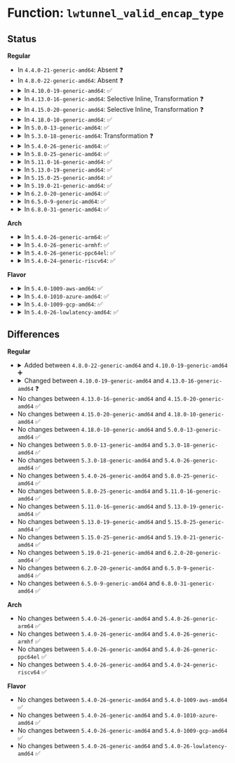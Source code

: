# Function: <code>lwtunnel_valid_encap_type</code>

## Status
<b>Regular</b>
<ul>
<li>
In <code>4.4.0-21-generic-amd64</code>: Absent ❓
</li>
<li>
In <code>4.8.0-22-generic-amd64</code>: Absent ❓
</li>
<li>
<details>
<summary>In <code>4.10.0-19-generic-amd64</code>: ✅</summary>

```c
int lwtunnel_valid_encap_type(u16 encap_type)
```

```json
{
  "name": "lwtunnel_valid_encap_type",
  "collision_type": "Unique Global",
  "inline_type": "No",
  "funcs": [
    {
      "addr": 18446744071587075520,
      "name": "lwtunnel_valid_encap_type",
      "external": true,
      "loc": "net/core/lwtunnel.c:129",
      "file": "net/core/lwtunnel.c",
      "inline": "seen, unknown",
      "caller_inline": [],
      "caller_func": [
        "net/core/lwtunnel.c:lwtunnel_valid_encap_type_attr",
        "net/ipv6/route.c:rtm_to_fib6_config"
      ]
    }
  ],
  "symbols": [
    {
      "addr": 18446744071587075520,
      "name": "lwtunnel_valid_encap_type",
      "section": ".text",
      "bind": "STB_GLOBAL",
      "size": 175
    }
  ]
}
```
</details>
</li>
<li>
<details>
<summary>In <code>4.13.0-16-generic-amd64</code>: Selective Inline, Transformation ❓</summary>

```c
int lwtunnel_valid_encap_type(u16 encap_type, struct netlink_ext_ack * extack)
```

```json
{
  "name": "lwtunnel_valid_encap_type",
  "collision_type": "Unique Global",
  "inline_type": "Selective",
  "funcs": [
    {
      "addr": 18446744071587203960,
      "name": "lwtunnel_valid_encap_type",
      "external": true,
      "loc": "net/core/lwtunnel.c:143",
      "file": "net/core/lwtunnel.c",
      "inline": "not declared, inlined",
      "caller_inline": [
        "net/core/lwtunnel.c:lwtunnel_valid_encap_type_attr"
      ],
      "caller_func": [
        "net/core/lwtunnel.c:lwtunnel_valid_encap_type_attr",
        "net/ipv4/fib_frontend.c:rtm_to_fib_config",
        "net/ipv6/route.c:rtm_to_fib6_config"
      ]
    }
  ],
  "symbols": [
    {
      "addr": 18446744071587203616,
      "name": "lwtunnel_valid_encap_type.part.5",
      "section": ".text",
      "bind": "STB_LOCAL",
      "size": 161
    },
    {
      "addr": 18446744071587203792,
      "name": "lwtunnel_valid_encap_type",
      "section": ".text",
      "bind": "STB_GLOBAL",
      "size": 48
    }
  ]
}
```
</details>
</li>
<li>
<details>
<summary>In <code>4.15.0-20-generic-amd64</code>: Selective Inline, Transformation ❓</summary>

```c
int lwtunnel_valid_encap_type(u16 encap_type, struct netlink_ext_ack * extack)
```

```json
{
  "name": "lwtunnel_valid_encap_type",
  "collision_type": "Unique Global",
  "inline_type": "Selective",
  "funcs": [
    {
      "addr": 18446744071587718232,
      "name": "lwtunnel_valid_encap_type",
      "external": true,
      "loc": "net/core/lwtunnel.c:145",
      "file": "net/core/lwtunnel.c",
      "inline": "not declared, inlined",
      "caller_inline": [
        "net/core/lwtunnel.c:lwtunnel_valid_encap_type_attr"
      ],
      "caller_func": [
        "net/core/lwtunnel.c:lwtunnel_valid_encap_type_attr",
        "net/ipv4/fib_frontend.c:rtm_to_fib_config",
        "net/ipv6/route.c:rtm_to_fib6_config"
      ]
    }
  ],
  "symbols": [
    {
      "addr": 18446744071587717888,
      "name": "lwtunnel_valid_encap_type.part.5",
      "section": ".text",
      "bind": "STB_LOCAL",
      "size": 176
    },
    {
      "addr": 18446744071587718064,
      "name": "lwtunnel_valid_encap_type",
      "section": ".text",
      "bind": "STB_GLOBAL",
      "size": 48
    }
  ]
}
```
</details>
</li>
<li>
<details>
<summary>In <code>4.18.0-10-generic-amd64</code>: ✅</summary>

```c
int lwtunnel_valid_encap_type(u16 encap_type, struct netlink_ext_ack * extack)
```

```json
{
  "name": "lwtunnel_valid_encap_type",
  "collision_type": "Unique Global",
  "inline_type": "No",
  "funcs": [
    {
      "addr": 18446744071588050992,
      "name": "lwtunnel_valid_encap_type",
      "external": true,
      "loc": "net/core/lwtunnel.c:145",
      "file": "net/core/lwtunnel.c",
      "inline": "seen, unknown",
      "caller_inline": [],
      "caller_func": [
        "net/ipv4/fib_frontend.c:rtm_to_fib_config",
        "net/ipv6/route.c:rtm_to_fib6_config"
      ]
    }
  ],
  "symbols": [
    {
      "addr": 18446744071588050992,
      "name": "lwtunnel_valid_encap_type",
      "section": ".text",
      "bind": "STB_GLOBAL",
      "size": 208
    }
  ]
}
```
</details>
</li>
<li>
<details>
<summary>In <code>5.0.0-13-generic-amd64</code>: ✅</summary>

```c
int lwtunnel_valid_encap_type(u16 encap_type, struct netlink_ext_ack * extack)
```

```json
{
  "name": "lwtunnel_valid_encap_type",
  "collision_type": "Unique Global",
  "inline_type": "No",
  "funcs": [
    {
      "addr": 18446744071588219248,
      "name": "lwtunnel_valid_encap_type",
      "external": true,
      "loc": "net/core/lwtunnel.c:145",
      "file": "net/core/lwtunnel.c",
      "inline": "seen, unknown",
      "caller_inline": [],
      "caller_func": [
        "net/ipv4/fib_frontend.c:rtm_to_fib_config",
        "net/ipv6/route.c:rtm_to_fib6_config"
      ]
    }
  ],
  "symbols": [
    {
      "addr": 18446744071588219248,
      "name": "lwtunnel_valid_encap_type",
      "section": ".text",
      "bind": "STB_GLOBAL",
      "size": 232
    }
  ]
}
```
</details>
</li>
<li>
<details>
<summary>In <code>5.3.0-18-generic-amd64</code>: Transformation ❓</summary>

```c
int lwtunnel_valid_encap_type(u16 encap_type, struct netlink_ext_ack * extack)
```

```json
{
  "name": "lwtunnel_valid_encap_type",
  "collision_type": "Unique Global",
  "inline_type": "No",
  "funcs": [
    {
      "addr": 0,
      "name": "lwtunnel_valid_encap_type",
      "external": true,
      "loc": "net/core/lwtunnel.c:140",
      "file": "net/core/lwtunnel.c",
      "inline": "seen, unknown",
      "caller_inline": [],
      "caller_func": [
        "net/core/lwtunnel.c:lwtunnel_valid_encap_type_attr",
        "net/ipv4/fib_frontend.c:rtm_to_fib_config",
        "net/ipv4/nexthop.c:rtm_to_nh_config",
        "net/ipv6/route.c:rtm_to_fib6_config"
      ]
    }
  ],
  "symbols": [
    {
      "addr": 18446744071588554812,
      "name": "lwtunnel_valid_encap_type.cold",
      "section": ".text",
      "bind": "STB_LOCAL",
      "size": 19
    },
    {
      "addr": 18446744071588553360,
      "name": "lwtunnel_valid_encap_type",
      "section": ".text",
      "bind": "STB_GLOBAL",
      "size": 251
    }
  ]
}
```
</details>
</li>
<li>
<details>
<summary>In <code>5.4.0-26-generic-amd64</code>: ✅</summary>

```c
int lwtunnel_valid_encap_type(u16 encap_type, struct netlink_ext_ack * extack)
```

```json
{
  "name": "lwtunnel_valid_encap_type",
  "collision_type": "Unique Global",
  "inline_type": "No",
  "funcs": [
    {
      "addr": 18446744071588770256,
      "name": "lwtunnel_valid_encap_type",
      "external": true,
      "loc": "net/core/lwtunnel.c:140",
      "file": "net/core/lwtunnel.c",
      "inline": "seen, unknown",
      "caller_inline": [],
      "caller_func": [
        "net/core/lwtunnel.c:lwtunnel_valid_encap_type_attr",
        "net/ipv4/fib_frontend.c:rtm_to_fib_config",
        "net/ipv4/nexthop.c:rtm_to_nh_config",
        "net/ipv6/route.c:rtm_to_fib6_config"
      ]
    }
  ],
  "symbols": [
    {
      "addr": 18446744071588770256,
      "name": "lwtunnel_valid_encap_type",
      "section": ".text",
      "bind": "STB_GLOBAL",
      "size": 237
    }
  ]
}
```
</details>
</li>
<li>
<details>
<summary>In <code>5.8.0-25-generic-amd64</code>: ✅</summary>

```c
int lwtunnel_valid_encap_type(u16 encap_type, struct netlink_ext_ack * extack)
```

```json
{
  "name": "lwtunnel_valid_encap_type",
  "collision_type": "Unique Global",
  "inline_type": "No",
  "funcs": [
    {
      "addr": 18446744071589642144,
      "name": "lwtunnel_valid_encap_type",
      "external": true,
      "loc": "net/core/lwtunnel.c:142",
      "file": "net/core/lwtunnel.c",
      "inline": "seen, unknown",
      "caller_inline": [],
      "caller_func": [
        "net/core/lwtunnel.c:lwtunnel_valid_encap_type_attr",
        "net/ipv4/fib_frontend.c:rtm_to_fib_config",
        "net/ipv4/nexthop.c:rtm_to_nh_config",
        "net/ipv6/route.c:rtm_to_fib6_config"
      ]
    }
  ],
  "symbols": [
    {
      "addr": 18446744071589642144,
      "name": "lwtunnel_valid_encap_type",
      "section": ".text",
      "bind": "STB_GLOBAL",
      "size": 265
    }
  ]
}
```
</details>
</li>
<li>
<details>
<summary>In <code>5.11.0-16-generic-amd64</code>: ✅</summary>

```c
int lwtunnel_valid_encap_type(u16 encap_type, struct netlink_ext_ack * extack)
```

```json
{
  "name": "lwtunnel_valid_encap_type",
  "collision_type": "Unique Global",
  "inline_type": "No",
  "funcs": [
    {
      "addr": 18446744071589665728,
      "name": "lwtunnel_valid_encap_type",
      "external": true,
      "loc": "net/core/lwtunnel.c:142",
      "file": "net/core/lwtunnel.c",
      "inline": "seen, unknown",
      "caller_inline": [],
      "caller_func": [
        "net/core/lwtunnel.c:lwtunnel_valid_encap_type_attr",
        "net/ipv4/fib_frontend.c:rtm_to_fib_config",
        "net/ipv4/nexthop.c:rtm_to_nh_config",
        "net/ipv6/route.c:rtm_to_fib6_config"
      ]
    }
  ],
  "symbols": [
    {
      "addr": 18446744071589665728,
      "name": "lwtunnel_valid_encap_type",
      "section": ".text",
      "bind": "STB_GLOBAL",
      "size": 287
    }
  ]
}
```
</details>
</li>
<li>
<details>
<summary>In <code>5.13.0-19-generic-amd64</code>: ✅</summary>

```c
int lwtunnel_valid_encap_type(u16 encap_type, struct netlink_ext_ack * extack)
```

```json
{
  "name": "lwtunnel_valid_encap_type",
  "collision_type": "Unique Global",
  "inline_type": "No",
  "funcs": [
    {
      "addr": 18446744071589557392,
      "name": "lwtunnel_valid_encap_type",
      "external": true,
      "loc": "net/core/lwtunnel.c:142",
      "file": "net/core/lwtunnel.c",
      "inline": "seen, unknown",
      "caller_inline": [],
      "caller_func": [
        "net/core/lwtunnel.c:lwtunnel_valid_encap_type_attr",
        "net/ipv4/fib_frontend.c:rtm_to_fib_config",
        "net/ipv4/nexthop.c:rtm_to_nh_config",
        "net/ipv6/route.c:rtm_to_fib6_config"
      ]
    }
  ],
  "symbols": [
    {
      "addr": 18446744071589557392,
      "name": "lwtunnel_valid_encap_type",
      "section": ".text",
      "bind": "STB_GLOBAL",
      "size": 324
    }
  ]
}
```
</details>
</li>
<li>
<details>
<summary>In <code>5.15.0-25-generic-amd64</code>: ✅</summary>

```c
int lwtunnel_valid_encap_type(u16 encap_type, struct netlink_ext_ack * extack)
```

```json
{
  "name": "lwtunnel_valid_encap_type",
  "collision_type": "Unique Global",
  "inline_type": "No",
  "funcs": [
    {
      "addr": 18446744071590301984,
      "name": "lwtunnel_valid_encap_type",
      "external": true,
      "loc": "net/core/lwtunnel.c:147",
      "file": "net/core/lwtunnel.c",
      "inline": "seen, unknown",
      "caller_inline": [],
      "caller_func": [
        "net/core/lwtunnel.c:lwtunnel_valid_encap_type_attr",
        "net/ipv4/fib_frontend.c:rtm_to_fib_config",
        "net/ipv4/nexthop.c:rtm_to_nh_config",
        "net/ipv6/route.c:rtm_to_fib6_config"
      ]
    }
  ],
  "symbols": [
    {
      "addr": 18446744071590301984,
      "name": "lwtunnel_valid_encap_type",
      "section": ".text",
      "bind": "STB_GLOBAL",
      "size": 421
    }
  ]
}
```
</details>
</li>
<li>
<details>
<summary>In <code>5.19.0-21-generic-amd64</code>: ✅</summary>

```c
int lwtunnel_valid_encap_type(u16 encap_type, struct netlink_ext_ack * extack)
```

```json
{
  "name": "lwtunnel_valid_encap_type",
  "collision_type": "Unique Global",
  "inline_type": "No",
  "funcs": [
    {
      "addr": 18446744071591886256,
      "name": "lwtunnel_valid_encap_type",
      "external": true,
      "loc": "net/core/lwtunnel.c:147",
      "file": "net/core/lwtunnel.c",
      "inline": "seen, unknown",
      "caller_inline": [],
      "caller_func": [
        "net/core/lwtunnel.c:lwtunnel_valid_encap_type_attr",
        "net/ipv4/fib_frontend.c:rtm_to_fib_config",
        "net/ipv4/nexthop.c:rtm_to_nh_config",
        "net/ipv6/route.c:rtm_to_fib6_config"
      ]
    }
  ],
  "symbols": [
    {
      "addr": 18446744071591886256,
      "name": "lwtunnel_valid_encap_type",
      "section": ".text",
      "bind": "STB_GLOBAL",
      "size": 386
    }
  ]
}
```
</details>
</li>
<li>
<details>
<summary>In <code>6.2.0-20-generic-amd64</code>: ✅</summary>

```c
int lwtunnel_valid_encap_type(u16 encap_type, struct netlink_ext_ack * extack)
```

```json
{
  "name": "lwtunnel_valid_encap_type",
  "collision_type": "Unique Global",
  "inline_type": "No",
  "funcs": [
    {
      "addr": 18446744071593688288,
      "name": "lwtunnel_valid_encap_type",
      "external": true,
      "loc": "net/core/lwtunnel.c:150",
      "file": "net/core/lwtunnel.c",
      "inline": "seen, unknown",
      "caller_inline": [],
      "caller_func": [
        "net/core/lwtunnel.c:lwtunnel_valid_encap_type_attr",
        "net/ipv4/fib_frontend.c:rtm_to_fib_config",
        "net/ipv4/nexthop.c:rtm_to_nh_config",
        "net/ipv6/route.c:rtm_to_fib6_config"
      ]
    }
  ],
  "symbols": [
    {
      "addr": 18446744071593688288,
      "name": "lwtunnel_valid_encap_type",
      "section": ".text",
      "bind": "STB_GLOBAL",
      "size": 401
    }
  ]
}
```
</details>
</li>
<li>
<details>
<summary>In <code>6.5.0-9-generic-amd64</code>: ✅</summary>

```c
int lwtunnel_valid_encap_type(u16 encap_type, struct netlink_ext_ack * extack)
```

```json
{
  "name": "lwtunnel_valid_encap_type",
  "collision_type": "Unique Global",
  "inline_type": "No",
  "funcs": [
    {
      "addr": 18446744071594169072,
      "name": "lwtunnel_valid_encap_type",
      "external": true,
      "loc": "net/core/lwtunnel.c:150",
      "file": "net/core/lwtunnel.c",
      "inline": "seen, unknown",
      "caller_inline": [],
      "caller_func": [
        "net/core/lwtunnel.c:lwtunnel_valid_encap_type_attr",
        "net/ipv4/fib_frontend.c:rtm_to_fib_config",
        "net/ipv4/nexthop.c:rtm_to_nh_config",
        "net/ipv6/route.c:rtm_to_fib6_config"
      ]
    }
  ],
  "symbols": [
    {
      "addr": 18446744071594169072,
      "name": "lwtunnel_valid_encap_type",
      "section": ".text",
      "bind": "STB_GLOBAL",
      "size": 410
    }
  ]
}
```
</details>
</li>
<li>
<details>
<summary>In <code>6.8.0-31-generic-amd64</code>: ✅</summary>

```c
int lwtunnel_valid_encap_type(u16 encap_type, struct netlink_ext_ack * extack)
```

```json
{
  "name": "lwtunnel_valid_encap_type",
  "collision_type": "Unique Global",
  "inline_type": "No",
  "funcs": [
    {
      "addr": 18446744071594965616,
      "name": "lwtunnel_valid_encap_type",
      "external": true,
      "loc": "net/core/lwtunnel.c:150",
      "file": "net/core/lwtunnel.c",
      "inline": "seen, unknown",
      "caller_inline": [],
      "caller_func": [
        "net/core/lwtunnel.c:lwtunnel_valid_encap_type_attr",
        "net/ipv4/fib_frontend.c:rtm_to_fib_config",
        "net/ipv4/nexthop.c:rtm_to_nh_config",
        "net/ipv6/route.c:rtm_to_fib6_config"
      ]
    }
  ],
  "symbols": [
    {
      "addr": 18446744071594965616,
      "name": "lwtunnel_valid_encap_type",
      "section": ".text",
      "bind": "STB_GLOBAL",
      "size": 410
    }
  ]
}
```
</details>
</li>
</ul>
<b>Arch</b>
<ul>
<li>
<details>
<summary>In <code>5.4.0-26-generic-arm64</code>: ✅</summary>

```c
int lwtunnel_valid_encap_type(u16 encap_type, struct netlink_ext_ack * extack)
```

```json
{
  "name": "lwtunnel_valid_encap_type",
  "collision_type": "Unique Global",
  "inline_type": "No",
  "funcs": [
    {
      "addr": 18446603336502336240,
      "name": "lwtunnel_valid_encap_type",
      "external": true,
      "loc": "net/core/lwtunnel.c:140",
      "file": "net/core/lwtunnel.c",
      "inline": "seen, unknown",
      "caller_inline": [],
      "caller_func": [
        "net/core/lwtunnel.c:lwtunnel_valid_encap_type_attr",
        "net/ipv4/fib_frontend.c:rtm_to_fib_config",
        "net/ipv4/nexthop.c:rtm_to_nh_config",
        "net/ipv6/route.c:rtm_to_fib6_config"
      ]
    }
  ],
  "symbols": [
    {
      "addr": 18446603336502336240,
      "name": "lwtunnel_valid_encap_type",
      "section": ".text",
      "bind": "STB_GLOBAL",
      "size": 296
    }
  ]
}
```
</details>
</li>
<li>
<details>
<summary>In <code>5.4.0-26-generic-armhf</code>: ✅</summary>

```c
int lwtunnel_valid_encap_type(u16 encap_type, struct netlink_ext_ack * extack)
```

```json
{
  "name": "lwtunnel_valid_encap_type",
  "collision_type": "Unique Global",
  "inline_type": "No",
  "funcs": [
    {
      "addr": 3235075968,
      "name": "lwtunnel_valid_encap_type",
      "external": true,
      "loc": "net/core/lwtunnel.c:140",
      "file": "net/core/lwtunnel.c",
      "inline": "seen, unknown",
      "caller_inline": [],
      "caller_func": [
        "net/core/lwtunnel.c:lwtunnel_valid_encap_type_attr",
        "net/ipv4/fib_frontend.c:rtm_to_fib_config",
        "net/ipv4/nexthop.c:rtm_to_nh_config",
        "net/ipv6/route.c:rtm_to_fib6_config"
      ]
    }
  ],
  "symbols": [
    {
      "addr": 3235075968,
      "name": "lwtunnel_valid_encap_type",
      "section": ".text",
      "bind": "STB_GLOBAL",
      "size": 304
    }
  ]
}
```
</details>
</li>
<li>
<details>
<summary>In <code>5.4.0-26-generic-ppc64el</code>: ✅</summary>

```c
int lwtunnel_valid_encap_type(u16 encap_type, struct netlink_ext_ack * extack)
```

```json
{
  "name": "lwtunnel_valid_encap_type",
  "collision_type": "Unique Global",
  "inline_type": "No",
  "funcs": [
    {
      "addr": 13835058055295856576,
      "name": "lwtunnel_valid_encap_type",
      "external": true,
      "loc": "net/core/lwtunnel.c:140",
      "file": "net/core/lwtunnel.c",
      "inline": "seen, unknown",
      "caller_inline": [],
      "caller_func": [
        "net/core/lwtunnel.c:lwtunnel_valid_encap_type_attr",
        "net/ipv4/fib_frontend.c:rtm_to_fib_config",
        "net/ipv4/nexthop.c:rtm_to_nh_config",
        "net/ipv6/route.c:rtm_to_fib6_config"
      ]
    }
  ],
  "symbols": [
    {
      "addr": 13835058055295856576,
      "name": "lwtunnel_valid_encap_type",
      "section": ".text",
      "bind": "STB_GLOBAL",
      "size": 460
    }
  ]
}
```
</details>
</li>
<li>
<details>
<summary>In <code>5.4.0-24-generic-riscv64</code>: ✅</summary>

```c
int lwtunnel_valid_encap_type(u16 encap_type, struct netlink_ext_ack * extack)
```

```json
{
  "name": "lwtunnel_valid_encap_type",
  "collision_type": "Unique Global",
  "inline_type": "No",
  "funcs": [
    {
      "addr": 18446743936278558388,
      "name": "lwtunnel_valid_encap_type",
      "external": true,
      "loc": "net/core/lwtunnel.c:140",
      "file": "net/core/lwtunnel.c",
      "inline": "seen, unknown",
      "caller_inline": [],
      "caller_func": [
        "net/core/lwtunnel.c:lwtunnel_valid_encap_type_attr",
        "net/ipv4/fib_frontend.c:rtm_to_fib_config",
        "net/ipv4/nexthop.c:rtm_to_nh_config",
        "net/ipv6/route.c:rtm_to_fib6_config"
      ]
    }
  ],
  "symbols": [
    {
      "addr": 18446743936278558388,
      "name": "lwtunnel_valid_encap_type",
      "section": ".text",
      "bind": "STB_GLOBAL",
      "size": 250
    }
  ]
}
```
</details>
</li>
</ul>
<b>Flavor</b>
<ul>
<li>
<details>
<summary>In <code>5.4.0-1009-aws-amd64</code>: ✅</summary>

```c
int lwtunnel_valid_encap_type(u16 encap_type, struct netlink_ext_ack * extack)
```

```json
{
  "name": "lwtunnel_valid_encap_type",
  "collision_type": "Unique Global",
  "inline_type": "No",
  "funcs": [
    {
      "addr": 18446744071588376640,
      "name": "lwtunnel_valid_encap_type",
      "external": true,
      "loc": "net/core/lwtunnel.c:140",
      "file": "net/core/lwtunnel.c",
      "inline": "seen, unknown",
      "caller_inline": [],
      "caller_func": [
        "net/core/lwtunnel.c:lwtunnel_valid_encap_type_attr",
        "net/ipv4/fib_frontend.c:rtm_to_fib_config",
        "net/ipv4/nexthop.c:rtm_to_nh_config",
        "net/ipv6/route.c:rtm_to_fib6_config"
      ]
    }
  ],
  "symbols": [
    {
      "addr": 18446744071588376640,
      "name": "lwtunnel_valid_encap_type",
      "section": ".text",
      "bind": "STB_GLOBAL",
      "size": 237
    }
  ]
}
```
</details>
</li>
<li>
<details>
<summary>In <code>5.4.0-1010-azure-amd64</code>: ✅</summary>

```c
int lwtunnel_valid_encap_type(u16 encap_type, struct netlink_ext_ack * extack)
```

```json
{
  "name": "lwtunnel_valid_encap_type",
  "collision_type": "Unique Global",
  "inline_type": "No",
  "funcs": [
    {
      "addr": 18446744071588089328,
      "name": "lwtunnel_valid_encap_type",
      "external": true,
      "loc": "net/core/lwtunnel.c:140",
      "file": "net/core/lwtunnel.c",
      "inline": "seen, unknown",
      "caller_inline": [],
      "caller_func": [
        "net/core/lwtunnel.c:lwtunnel_valid_encap_type_attr",
        "net/ipv4/fib_frontend.c:rtm_to_fib_config",
        "net/ipv4/nexthop.c:rtm_to_nh_config",
        "net/ipv6/route.c:rtm_to_fib6_config"
      ]
    }
  ],
  "symbols": [
    {
      "addr": 18446744071588089328,
      "name": "lwtunnel_valid_encap_type",
      "section": ".text",
      "bind": "STB_GLOBAL",
      "size": 237
    }
  ]
}
```
</details>
</li>
<li>
<details>
<summary>In <code>5.4.0-1009-gcp-amd64</code>: ✅</summary>

```c
int lwtunnel_valid_encap_type(u16 encap_type, struct netlink_ext_ack * extack)
```

```json
{
  "name": "lwtunnel_valid_encap_type",
  "collision_type": "Unique Global",
  "inline_type": "No",
  "funcs": [
    {
      "addr": 18446744071588708816,
      "name": "lwtunnel_valid_encap_type",
      "external": true,
      "loc": "net/core/lwtunnel.c:140",
      "file": "net/core/lwtunnel.c",
      "inline": "seen, unknown",
      "caller_inline": [],
      "caller_func": [
        "net/core/lwtunnel.c:lwtunnel_valid_encap_type_attr",
        "net/ipv4/fib_frontend.c:rtm_to_fib_config",
        "net/ipv4/nexthop.c:rtm_to_nh_config",
        "net/ipv6/route.c:rtm_to_fib6_config"
      ]
    }
  ],
  "symbols": [
    {
      "addr": 18446744071588708816,
      "name": "lwtunnel_valid_encap_type",
      "section": ".text",
      "bind": "STB_GLOBAL",
      "size": 237
    }
  ]
}
```
</details>
</li>
<li>
<details>
<summary>In <code>5.4.0-26-lowlatency-amd64</code>: ✅</summary>

```c
int lwtunnel_valid_encap_type(u16 encap_type, struct netlink_ext_ack * extack)
```

```json
{
  "name": "lwtunnel_valid_encap_type",
  "collision_type": "Unique Global",
  "inline_type": "No",
  "funcs": [
    {
      "addr": 18446744071588848752,
      "name": "lwtunnel_valid_encap_type",
      "external": true,
      "loc": "net/core/lwtunnel.c:140",
      "file": "net/core/lwtunnel.c",
      "inline": "seen, unknown",
      "caller_inline": [],
      "caller_func": [
        "net/core/lwtunnel.c:lwtunnel_valid_encap_type_attr",
        "net/ipv4/fib_frontend.c:rtm_to_fib_config",
        "net/ipv4/nexthop.c:rtm_to_nh_config",
        "net/ipv6/route.c:rtm_to_fib6_config"
      ]
    }
  ],
  "symbols": [
    {
      "addr": 18446744071588848752,
      "name": "lwtunnel_valid_encap_type",
      "section": ".text",
      "bind": "STB_GLOBAL",
      "size": 266
    }
  ]
}
```
</details>
</li>
</ul>

## Differences
<b>Regular</b>
<ul>
<li>
<details>
<summary>Added between <code>4.8.0-22-generic-amd64</code> and <code>4.10.0-19-generic-amd64</code> ➕</summary>

```c
int lwtunnel_valid_encap_type(u16 encap_type)
```
</details>
</li>
<li>
<details>
<summary>Changed between <code>4.10.0-19-generic-amd64</code> and <code>4.13.0-16-generic-amd64</code> ❓</summary>
<ul>
<li>
<b>Param added. </b>
<code>struct netlink_ext_ack * extack</code>
</li>
</ul>
</details>
</li>
<li>
No changes between <code>4.13.0-16-generic-amd64</code> and <code>4.15.0-20-generic-amd64</code> ✅
</li>
<li>
No changes between <code>4.15.0-20-generic-amd64</code> and <code>4.18.0-10-generic-amd64</code> ✅
</li>
<li>
No changes between <code>4.18.0-10-generic-amd64</code> and <code>5.0.0-13-generic-amd64</code> ✅
</li>
<li>
No changes between <code>5.0.0-13-generic-amd64</code> and <code>5.3.0-18-generic-amd64</code> ✅
</li>
<li>
No changes between <code>5.3.0-18-generic-amd64</code> and <code>5.4.0-26-generic-amd64</code> ✅
</li>
<li>
No changes between <code>5.4.0-26-generic-amd64</code> and <code>5.8.0-25-generic-amd64</code> ✅
</li>
<li>
No changes between <code>5.8.0-25-generic-amd64</code> and <code>5.11.0-16-generic-amd64</code> ✅
</li>
<li>
No changes between <code>5.11.0-16-generic-amd64</code> and <code>5.13.0-19-generic-amd64</code> ✅
</li>
<li>
No changes between <code>5.13.0-19-generic-amd64</code> and <code>5.15.0-25-generic-amd64</code> ✅
</li>
<li>
No changes between <code>5.15.0-25-generic-amd64</code> and <code>5.19.0-21-generic-amd64</code> ✅
</li>
<li>
No changes between <code>5.19.0-21-generic-amd64</code> and <code>6.2.0-20-generic-amd64</code> ✅
</li>
<li>
No changes between <code>6.2.0-20-generic-amd64</code> and <code>6.5.0-9-generic-amd64</code> ✅
</li>
<li>
No changes between <code>6.5.0-9-generic-amd64</code> and <code>6.8.0-31-generic-amd64</code> ✅
</li>
</ul>
<b>Arch</b>
<ul>
<li>
No changes between <code>5.4.0-26-generic-amd64</code> and <code>5.4.0-26-generic-arm64</code> ✅
</li>
<li>
No changes between <code>5.4.0-26-generic-amd64</code> and <code>5.4.0-26-generic-armhf</code> ✅
</li>
<li>
No changes between <code>5.4.0-26-generic-amd64</code> and <code>5.4.0-26-generic-ppc64el</code> ✅
</li>
<li>
No changes between <code>5.4.0-26-generic-amd64</code> and <code>5.4.0-24-generic-riscv64</code> ✅
</li>
</ul>
<b>Flavor</b>
<ul>
<li>
No changes between <code>5.4.0-26-generic-amd64</code> and <code>5.4.0-1009-aws-amd64</code> ✅
</li>
<li>
No changes between <code>5.4.0-26-generic-amd64</code> and <code>5.4.0-1010-azure-amd64</code> ✅
</li>
<li>
No changes between <code>5.4.0-26-generic-amd64</code> and <code>5.4.0-1009-gcp-amd64</code> ✅
</li>
<li>
No changes between <code>5.4.0-26-generic-amd64</code> and <code>5.4.0-26-lowlatency-amd64</code> ✅
</li>
</ul>
